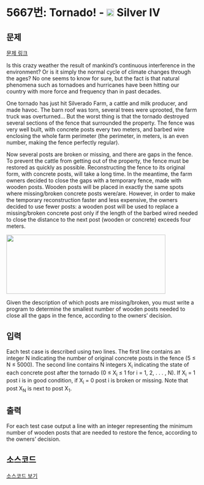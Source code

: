 # 5667번: Tornado! - <img src="https://static.solved.ac/tier_small/7.svg" style="height:20px" /> Silver IV

<!-- performance -->

<!-- 문제 제출 후 깃허브에 푸시를 했을 때 제출한 코드의 성능이 입력될 공간입니다.-->

<!-- end -->

## 문제

[문제 링크](https://boj.kr/5667)


<p>Is this crazy weather the result of mankind’s continuous interference in the environment? Or is it simply the normal cycle of climate changes through the ages? No one seems to know for sure, but the fact is that natural phenomena such as tornadoes and hurricanes have been hitting our country with more force and frequency than in past decades.</p>

<p>One tornado has just hit Silverado Farm, a cattle and milk producer, and made havoc. The barn roof was torn, several trees were uprooted, the farm truck was overturned... But the worst thing is that the tornado destroyed several sections of the fence that surrounded the property. The fence was very well built, with concrete posts every two meters, and barbed wire enclosing the whole farm perimeter (the perimeter, in meters, is an even number, making the fence perfectly regular).</p>

<p>Now several posts are broken or missing, and there are gaps in the fence. To prevent the cattle from getting out of the property, the fence must be restored as quickly as possible. Reconstructing the fence to its original form, with concrete posts, will take a long time. In the meantime, the farm owners decided to close the gaps with a temporary fence, made with wooden posts. Wooden posts will be placed in exactly the same spots where missing/broken concrete posts were/are. However, in order to make the temporary reconstruction faster and less expensive, the owners decided to use fewer posts: a wooden post will be used to replace a missing/broken concrete post only if the length of the barbed wired needed to close the distance to the next post (wooden or concrete) exceeds four meters.</p>

<p><img alt="" src="https://www.acmicpc.net/upload/images2/tornado.png" style="height:154px; width:415px"></p>

<p>Given the description of which posts are missing/broken, you must write a program to determine the smallest number of wooden posts needed to close all the gaps in the fence, according to the owners’ decision.</p>



## 입력


<p>Each test case is described using two lines. The first line contains an integer N indicating the number of original concrete posts in the fence (5 ≤ N ≤ 5000). The second line contains N integers X<sub>i</sub> indicating the state of each concrete post after the tornado (0 ≤ X<sub>i</sub> ≤ 1 for i = 1, 2, . . . , N). If X<sub>i</sub> = 1 post i is in good condition, if X<sub>i</sub> = 0 post i is broken or missing. Note that post X<sub>N</sub> is next to post X<sub>1</sub>.</p>



## 출력


<p>For each test case output a line with an integer representing the minimum number of wooden posts that are needed to restore the fence, according to the owners’ decision.</p>



## 소스코드

[소스코드 보기](Tornado!.cpp)